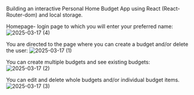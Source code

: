 Building an interactive Personal Home Budget App using React (React-Router-dom) and local storage. 

Homepage- login page to which you will enter your preferred name:
![2025-03-17 (4)](https://github.com/user-attachments/assets/f6dcd612-d495-4ba2-b5c2-7d51594bc889)

You are directed to the page where you can create a budget and/or delete the user:
![2025-03-17 (1)](https://github.com/user-attachments/assets/9dba31a3-243f-4d92-804f-e8521641e511)

You can create multiple budgets and see existing budgets:
![2025-03-17 (2)](https://github.com/user-attachments/assets/824af299-4ffe-4da9-8c14-cee115e3a664)

You can edit and delete whole budgets and/or individual budget items. 
![2025-03-17 (3)](https://github.com/user-attachments/assets/ffa868ce-93d3-45ae-a31e-1e08e6975ea7)


